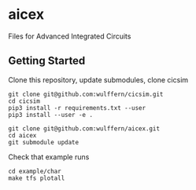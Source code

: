 # aicex
Files for Advanced Integrated Circuits


## Getting Started

Clone this repository, update submodules, clone cicsim

    git clone git@github.com:wulffern/cicsim.git
    cd cicsim
    pip3 install -r requirements.txt --user
    pip3 install --user -e .

    git clone git@github.com:wulffern/aicex.git
    cd aicex
    git submodule update
    

Check that example runs

    cd example/char
    make tfs plotall

